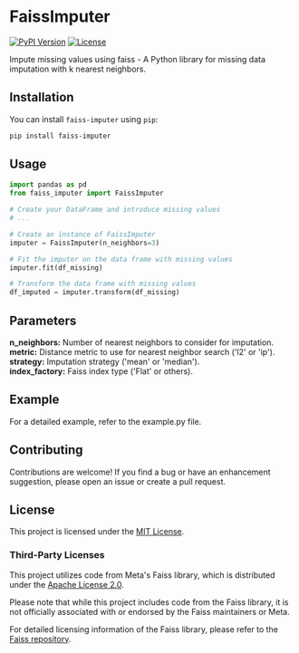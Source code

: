 # FaissImputer

[![PyPI Version](https://img.shields.io/pypi/v/faiss-imputer.svg)](https://pypi.org/project/faiss-imputer/)
[![License](https://img.shields.io/pypi/l/faiss-imputer.svg)](https://github.com/your-username/FaissImputer/blob/main/LICENSE)

Impute missing values using faiss - A Python library for missing data imputation with k nearest neighbors.

## Installation

You can install `faiss-imputer` using `pip`:

```bash
pip install faiss-imputer
```

## Usage

```python
import pandas as pd
from faiss_imputer import FaissImputer

# Create your DataFrame and introduce missing values
# ...

# Create an instance of FaissImputer
imputer = FaissImputer(n_neighbors=3)

# Fit the imputer on the data frame with missing values
imputer.fit(df_missing)

# Transform the data frame with missing values
df_imputed = imputer.transform(df_missing)
```

## Parameters

**n_neighbors:** Number of nearest neighbors to consider for imputation.\
**metric:** Distance metric to use for nearest neighbor search ('l2' or 'ip').\
**strategy:** Imputation strategy ('mean' or 'median').\
**index_factory:** Faiss index type ('Flat' or others).

## Example

For a detailed example, refer to the example.py file.

## Contributing

Contributions are welcome! If you find a bug or have an enhancement suggestion, please open an issue or create a pull request.

## License

This project is licensed under the [MIT License](LICENSE).

### Third-Party Licenses

This project utilizes code from Meta's Faiss library, which is distributed under the [Apache License 2.0](https://github.com/facebookresearch/faiss/blob/master/LICENSE).

Please note that while this project includes code from the Faiss library, it is not officially associated with or endorsed by the Faiss maintainers or Meta.

For detailed licensing information of the Faiss library, please refer to the [Faiss repository](https://github.com/facebookresearch/faiss).
